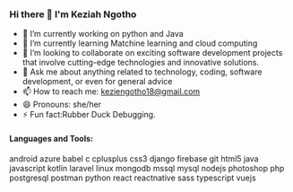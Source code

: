 ### Hi there 👋 I'm  Keziah Ngotho



- 🔭 I’m currently working on python and Java
- 🌱 I’m currently learning Matchine learning and cloud computing
- 👯 I’m looking to collaborate on exciting software development projects that involve cutting-edge technologies and innovative solutions.
- 💬 Ask me about anything related to technology, coding, software development, or even for general advice
- 📫 How to reach me: keziengotho18@gmail.com
- 😄 Pronouns: she/her
- ⚡ Fun fact:Rubber Duck Debugging.

#### Languages and Tools:
android azure babel c cplusplus css3 django firebase git html5 java javascript kotlin laravel linux mongodb mssql mysql nodejs photoshop php postgresql postman python react reactnative sass typescript vuejs
